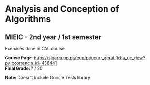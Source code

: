# Analysis and Conception of Algorithms
## MIEIC - 2nd year / 1st semester

Exercises done in CAL course 

**Course Page:** https://sigarra.up.pt/feup/pt/ucurr_geral.ficha_uc_view?pv_ocorrencia_id=436441  
**Final Grade:** ? / 20

**Note:** Doesn't include Google Tests library
